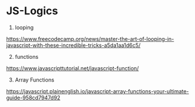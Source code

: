 # JS-Logics

1. looping

https://www.freecodecamp.org/news/master-the-art-of-looping-in-javascript-with-these-incredible-tricks-a5da1aa1d6c5/ 

2. functions

https://www.javascripttutorial.net/javascript-function/ 

3. Array Functions

https://javascript.plainenglish.io/javascript-array-functions-your-ultimate-guide-958cd7947d92 